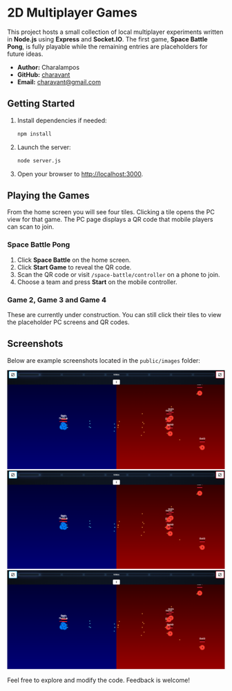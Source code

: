 # 2D Multiplayer Games

This project hosts a small collection of local multiplayer experiments written in **Node.js** using **Express** and **Socket.IO**. The first game, **Space Battle Pong**, is fully playable while the remaining entries are placeholders for future ideas.

- **Author:** Charalampos
- **GitHub:** [charavant](https://github.com/charavant)
- **Email:** charavant@gmail.com

## Getting Started

1. Install dependencies if needed:
   ```bash
   npm install
   ```
2. Launch the server:
   ```bash
   node server.js
   ```
3. Open your browser to [http://localhost:3000](http://localhost:3000).

## Playing the Games

From the home screen you will see four tiles. Clicking a tile opens the PC view for that game. The PC page displays a QR code that mobile players can scan to join.

### Space Battle Pong
1. Click **Space Battle** on the home screen.
2. Click **Start Game** to reveal the QR code.
3. Scan the QR code or visit `/space-battle/controller` on a phone to join.
4. Choose a team and press **Start** on the mobile controller.

### Game 2, Game 3 and Game 4
These are currently under construction. You can still click their tiles to view the placeholder PC screens and QR codes.

## Screenshots
Below are example screenshots located in the `public/images` folder:

![Space Battle](public/images/game1/screenshot1.png)
![Game 3](public/images/game3/screenshot1.png)
![Game 4](public/images/game4/screenshot1.png)

Feel free to explore and modify the code. Feedback is welcome!
